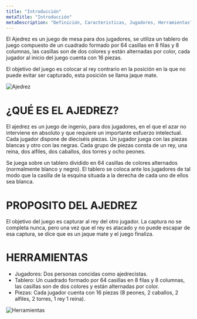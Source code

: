 ```yaml
---
title: "Introducción"
metaTitle: "Introducción"
metaDescription: "Definición, Caracteristicas, Jugadores, Herramientas"
---
```


El Ajedrez es un juego de mesa para dos jugadores, se utiliza un tablero de juego compuesto de un cuadrado formado por 64 casillas en 8 filas y 8 columnas, las casillas son de dos colores y están alternadas por color, cada jugador al inicio del juego cuenta con 16 piezas.

El objetivo del juego es colocar al rey contrario en la posición en la que no puede evitar ser capturado, esta posición se llama jaque mate.

![Ajedrez](https://i.imgur.com/mZfYQIf.gif)

# ¿QUÉ ES EL AJEDREZ?
El ajedrez es un juego de ingenio, para dos jugadores, en el que el azar no interviene en absoluto y que requiere un importante esfuerzo intelectual. Cada jugador dispone de dieciséis piezas. Un jugador juega con las piezas blancas y otro con las negras. Cada grupo de piezas consta de un rey, una reina, dos alfiles, dos caballos, dos torres y ocho peones.

Se juega sobre un tablero dividido en 64 casillas de colores alternados (normalmente blanco y negro). El tablero se coloca ante los jugadores de tal modo que la casilla de la esquina situada a la derecha de cada uno de ellos sea blanca.

# PROPOSITO DEL AJEDREZ 
El objetivo del juego es capturar al rey del otro jugador. La captura no se completa nunca, pero una vez que el rey es atacado y no puede escapar de esa captura, se dice que es un jaque mate y el juego finaliza.

# HERRAMIENTAS
- Jugadores: Dos personas concidas como ajedrecistas.
- Tablero: Un cuadrado formado por 64 casillas en 8 filas y 8 columnas, las casillas son de dos colores y están alternadas por color.
- Piezas: Cada jugador cuenta con 16 piezas (8 peones, 2 caballos, 2 alfiles, 2 torres, 1 rey 1 reina).

![Herramientas](https://i.imgur.com/tf47fn2.png)